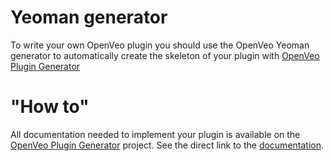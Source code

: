# Yeoman generator 

To write your own OpenVeo plugin you should use the OpenVeo Yeoman generator to automatically create the skeleton of your plugin with [OpenVeo Plugin Generator](http://veo-labs.github.io/openveo-plugin-generator/1.0.0) 

# "How to"

All documentation needed to implement your plugin is available on the [OpenVeo Plugin Generator](http://veo-labs.github.io/openveo-plugin-generator/1.0.0) project.
See the direct link to the [documentation](http://veo-labs.github.io/openveo-plugin-generator/1.0.0/developers/conf).
